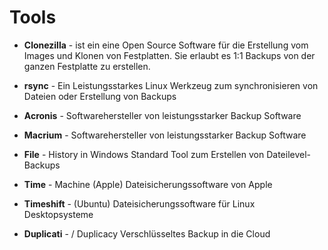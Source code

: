 # Tools

- **Clonezilla** - ist ein eine Open Source Software für die Erstellung vom Images und Klonen von Festplatten. Sie erlaubt es 1:1 Backups von der ganzen Festplatte zu erstellen.

- **rsync** - Ein Leistungsstarkes Linux Werkzeug zum synchronisieren von Dateien oder Erstellung von Backups

- **Acronis** - Softwarehersteller von leistungsstarker Backup Software

- **Macrium** - Softwarehersteller von leistungsstarker Backup Software

- **File** - History in Windows Standard Tool zum Erstellen von Dateilevel-Backups

- **Time** - Machine (Apple) Dateisicherungssoftware von Apple

- **Timeshift** - (Ubuntu) Dateisicherungssoftware für Linux Desktopsysteme

- **Duplicati** - / Duplicacy Verschlüsseltes Backup in die Cloud

